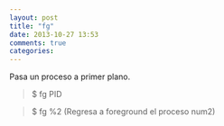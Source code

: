 ```yaml
---
layout: post
title: "fg"
date: 2013-10-27 13:53
comments: true
categories: 
---
```

Pasa un proceso a primer plano.

>$ fg PID

>$ fg %2 (Regresa a foreground el proceso num2)

